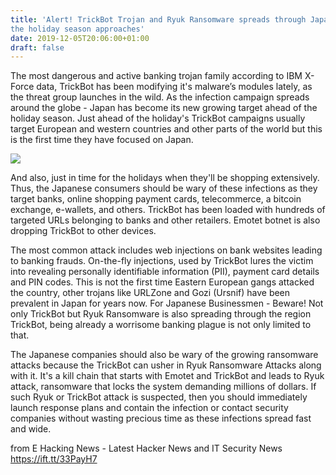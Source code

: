 ```yaml
---
title: 'Alert! TrickBot Trojan and Ryuk Ransomware spreads through Japan, as
the holiday season approaches'
date: 2019-12-05T20:06:00+01:00
draft: false
---
```


  
The most dangerous and active banking trojan family according to IBM X-Force data, TrickBot has been modifying it's malware’s modules lately, as the threat group launches in the wild. As the infection campaign spreads around the globe - Japan has become its new growing target ahead of the holiday season. Just ahead of the holiday's TrickBot campaigns usually target European and western countries and other parts of the world but this is the first time they have focused on Japan.  
  

[![](https://1.bp.blogspot.com/-X-sQdDTNbyk/XekKhnm3UYI/AAAAAAAAAaA/0ddSy38zK5YHTHKIEHX7VDbB1kK4G9YYgCLcBGAsYHQ/s640/matrix-2503236_960_720.webp)](https://1.bp.blogspot.com/-X-sQdDTNbyk/XekKhnm3UYI/AAAAAAAAAaA/0ddSy38zK5YHTHKIEHX7VDbB1kK4G9YYgCLcBGAsYHQ/s1600/matrix-2503236_960_720.webp)

  
And also, just in time for the holidays when they'll be shopping extensively. Thus, the Japanese consumers should be wary of these infections as they target banks, online shopping payment cards, telecommerce, a bitcoin exchange, e-wallets, and others. TrickBot has been loaded with hundreds of targeted URLs belonging to banks and other retailers. Emotet botnet is also dropping TrickBot to other devices.  
  
The most common attack includes web injections on bank websites leading to banking frauds. On-the-fly injections, used by TrickBot lures the victim into revealing personally identifiable information (PII), payment card details and PIN codes. This is not the first time Eastern European gangs attacked the country, other trojans like URLZone and Gozi (Ursnif) have been prevalent in Japan for years now. For Japanese Businessmen - Beware! Not only TrickBot but Ryuk Ransomware is also spreading through the region TrickBot, being already a worrisome banking plague is not only limited to that.  
  
The Japanese companies should also be wary of the growing ransomware attacks because the TrickBot can usher in Ryuk Ransomware Attacks along with it. It's a kill chain that starts with Emotet and TrickBot and leads to Ryuk attack, ransomware that locks the system demanding millions of dollars. If such Ryuk or TrickBot attack is suspected, then you should immediately launch response plans and contain the infection or contact security companies without wasting precious time as these infections spread fast and wide.

  
  
from E Hacking News - Latest Hacker News and IT Security News https://ift.tt/33PayH7